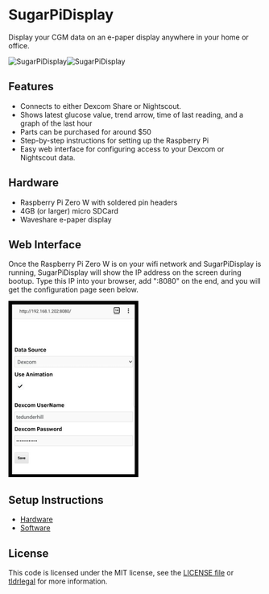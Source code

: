 # SugarPiDisplay

Display your CGM data on an e-paper display anywhere in your home or office.  

![SugarPiDisplay](https://raw.githubusercontent.com/bassettb/SugarPiDisplay/master/docs/image2.jpg)![SugarPiDisplay](https://raw.githubusercontent.com/bassettb/SugarPiDisplay/master/docs/image3.jpg)

## Features
- Connects to either Dexcom Share or Nightscout.
- Shows latest glucose value, trend arrow, time of last reading, and a graph of the last hour
- Parts can be purchased for around $50
- Step-by-step instructions for setting up the Raspberry Pi
- Easy web interface for configuring access to your Dexcom or Nightscout data.


## Hardware
- Raspberry Pi Zero W with soldered pin headers
- 4GB (or larger) micro SDCard
- Waveshare e-paper display

## Web Interface
Once the Raspberry Pi Zero W is on your wifi network and SugarPiDisplay is running, SugarPiDisplay will show the IP address on the screen during bootup.  Type this IP into your browser, add ":8080" on the end, and you will get the configuration page seen below.

![Config screen](https://raw.githubusercontent.com/bassettb/SugarPiDisplay/master/docs/ConfigScreenshot1.png)

## Setup Instructions

- [Hardware](https://github.com/bassettb/SugarPiDisplay/blob/master/docs/hardware_setup.md)
- [Software](https://github.com/bassettb/SugarPiDisplay/blob/master/docs/software_setup.md)


## License
This code is licensed under the MIT license, see the [LICENSE file](https://github.com/bassettb/SugarPiDisplay/blob/master/LICENSE) or [tldrlegal](http://www.tldrlegal.com/license/mit-license) for more information.